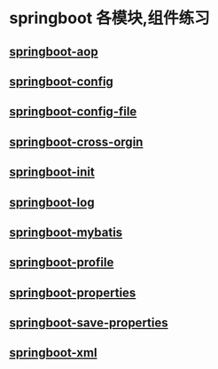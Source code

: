 # springboot 各模块,组件练习

## [springboot-aop](./springboot-aop/readme.md)
## [springboot-config](./springboot-config/readme.md)
## [springboot-config-file](./springboot-config-file/readme.md)
## [springboot-cross-orgin](./springboot-cross-orgin/readme.md)
## [springboot-init](./springboot-init/readme.md)
## [springboot-log](./springboot-log/readme.md)
## [springboot-mybatis](./springboot-mybatis/readme.md)
## [springboot-profile](./springboot-profile/readme.md)
## [springboot-properties](./springboot-properties/readme.md)
## [springboot-save-properties](./springboot-save-properties/readme.md)
## [springboot-xml](./springboot-xml/readme.md)

